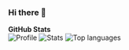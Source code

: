 ### Hi there 👋

<!--
**DwmEnjoyer/DwmEnjoyer** is a ✨ _special_ ✨ repository because its `README.md` (this file) appears on your GitHub profile.

Here are some ideas to get you started:

- 🔭 I’m currently working on ...
- 🌱 I’m currently learning ...
- 👯 I’m looking to collaborate on ...
- 🤔 I’m looking for help with ...
- 💬 Ask me about ...
- 📫 How to reach me: ...
- 😄 Pronouns: ...
- ⚡ Fun fact: ...
-->
**GitHub Stats**\
![Profile](http://github-profile-summary-cards.vercel.app/api/cards/profile-details?username=DwmEnjoyer&theme=tokyonight)
![Stats](https://github-readme-stats.vercel.app/api/?username=DwmEnjoyer&layout=compact&show_icons=true&include_all_commits=true&hide_border=true&theme=tokyonight)
![Top languages](http://github-profile-summary-cards.vercel.app/api/cards/repos-per-language?username=DwmEnjoyer&theme=tokyonight)
